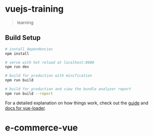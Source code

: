 # vuejs-training

> learning

## Build Setup

``` bash
# install dependencies
npm install

# serve with hot reload at localhost:8080
npm run dev

# build for production with minification
npm run build 

# build for production and view the bundle analyzer report
npm run build --report   
```

For a detailed explanation on how things work, check out the [guide](http://vuejs-templates.github.io/webpack/) and [docs for vue-loader](http://vuejs.github.io/vue-loader).
# e-commerce-vue
